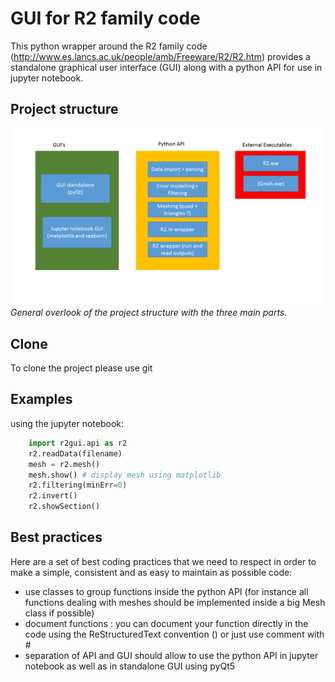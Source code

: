 GUI for R2 family code
======================

This python wrapper around the R2 family code (http://www.es.lancs.ac.uk/people/amb/Freeware/R2/R2.htm)
provides a standalone graphical user interface (GUI) along with a python API for use in jupyter notebook.


Project structure
-----------------

![project structure](structure.png)*General overlook of the project structure with the three main parts.*

Clone
-----
To clone the project please use git


Examples
--------

using the jupyter notebook:
``` python
    import r2gui.api as r2
    r2.readData(filename)
    mesh = r2.mesh()
    mesh.show() # display mesh using matplotlib
    r2.filtering(minErr=0)
    r2.invert()
    r2.showSection()
```




Best practices
--------------

Here are a set of best coding practices that we need to respect in order to make a
simple, consistent and as easy to maintain as possible code:

- use classes to group functions inside the python API (for instance all functions dealing with meshes should be implemented inside a big Mesh class if possible)
- document functions : you can document your function directly in the code using the ReStructuredText convention (<link needed>) or just use comment with #
- separation of API and GUI should allow to use the python API in jupyter notebook as well as in standalone GUI using pyQt5





